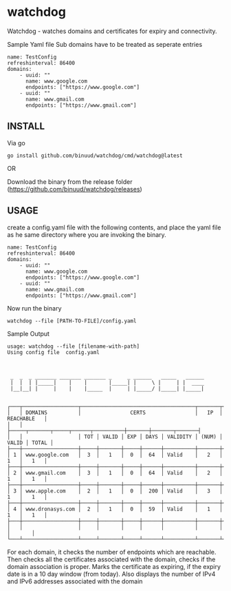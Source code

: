 # watchdog
Watchdog - watches domains and certificates for expiry and connectivity.


Sample Yaml file
Sub domains have to be treated as seperate entries
```
name: TestConfig
refreshinterval: 86400
domains:
    - uuid: ""
      name: www.google.com
      endpoints: ["https://www.google.com"]
    - uuid: ""
      name: www.gmail.com
      endpoints: ["https://www.gmail.com"]
```
## INSTALL

Via go
```
go install github.com/binuud/watchdog/cmd/watchdog@latest
```
OR

Download the binary from the release folder (https://github.com/binuud/watchdog/releases)


## USAGE

create a config.yaml file with the following contents, and place the yaml file as 
he same directory where you are invoking the binary.
```
name: TestConfig
refreshinterval: 86400
domains:
    - uuid: ""
      name: www.google.com
      endpoints: ["https://www.google.com"]
    - uuid: ""
      name: www.gmail.com
      endpoints: ["https://www.gmail.com"]
```

Now run the binary

```
watchdog --file [PATH-TO-FILE]/config.yaml
```

Sample Output
```
usage: watchdog --file [filename-with-path]
Using config file  config.yaml



 _  _  _ _______ _______ _______ _     _ ______   _____   ______
 |  |  | |_____|    |    |       |_____| |     \ |     | |  ____
 |__|__| |     |    |    |_____  |     | |_____/ |_____| |_____|
                                                                
    
┌───┬──────────────────┬─────────────────────────────────────┬───────┬───────────────┐
│   │ DOMAINS          │                CERTS                │   IP  │   REACHABLE   │
│   │                  ├─────┬───────┬─────┬──────┬──────────┼───────┼───────┬───────┤
│   │                  │ TOT │ VALID │ EXP │ DAYS │ VALIDITY │ (NUM) │ VALID │ TOTAL │
├───┼──────────────────┼─────┼───────┼─────┼──────┼──────────┼───────┼───────┼───────┤
│ 1 │ www.google.com   │  3  │   1   │  0  │  64  │ Valid    │   2   │   1   │   1   │
├───┼──────────────────┼─────┼───────┼─────┼──────┼──────────┼───────┼───────┼───────┤
│ 2 │ www.gmail.com    │  3  │   1   │  0  │  64  │ Valid    │   2   │   1   │   1   │
├───┼──────────────────┼─────┼───────┼─────┼──────┼──────────┼───────┼───────┼───────┤
│ 3 │ www.apple.com    │  2  │   1   │  0  │  200 │ Valid    │   3   │   1   │   1   │
├───┼──────────────────┼─────┼───────┼─────┼──────┼──────────┼───────┼───────┼───────┤
│ 4 │ www.dronasys.com │  2  │   1   │  0  │  59  │ Valid    │   1   │   1   │   1   │
├───┼──────────────────┼─────┼───────┼─────┼──────┼──────────┼───────┼───────┼───────┤
│   │                  │     │       │     │      │          │       │       │       │
└───┴──────────────────┴─────┴───────┴─────┴──────┴──────────┴───────┴───────┴───────┘
```
For each domain, it checks the number of endpoints which are reachable.
Then checks all the certificates associated with the domain, checks if the domain association is proper.
Marks the certificate as expiring, if the expiry date is in a 10 day window (from today).
Also displays the number of IPv4 and IPv6 addresses associated with the domain